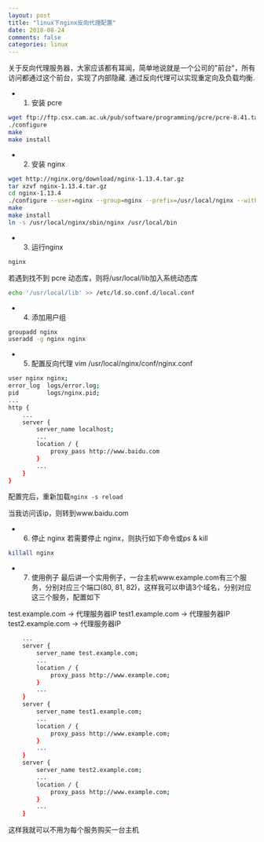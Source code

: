 ```yaml
---
layout: post
title: "linux下nginx反向代理配置"
date: 2018-08-24
comments: false
categories: linux
---
```


关于反向代理服务器，大家应该都有耳闻，简单地说就是一个公司的"前台"，所有访问都通过这个前台，实现了内部隐藏. 通过反向代理可以实现重定向及负载均衡.

* 1. 安装 pcre
```bash
wget ftp://ftp.csx.cam.ac.uk/pub/software/programming/pcre/pcre-8.41.tar.gz
./configure
make
make install
```

* 2. 安装 nginx

```bash
wget http://nginx.org/download/nginx-1.13.4.tar.gz
tar xzvf nginx-1.13.4.tar.gz
cd nginx-1.13.4
./configure --user=nginx --group=nginx --prefix=/usr/local/nginx --with-http_stub_status_module --with-http_ssl_module
make
make install
ln -s /usr/local/nginx/sbin/nginx /usr/local/bin
```

* 3. 运行nginx

```bash
nginx
```

若遇到找不到 pcre 动态库，则将/usr/local/lib加入系统动态库

```bash
echo '/usr/local/lib' >> /etc/ld.so.conf.d/local.conf
```

* 4. 添加用户组

```bash
groupadd nginx
useradd -g nginx nginx
```

* 5. 配置反向代理
vim /usr/local/nginx/conf/nginx.conf

```bash
user nginx nginx;
error_log  logs/error.log;
pid        logs/nginx.pid;
...
http {
    ...
    server {
        server_name localhost;
        ...
        location / {
            proxy_pass http://www.baidu.com
        }
        ...
    }
}
```

配置完后，重新加载`nginx -s reload`

当我访问该ip，则转到www.baidu.com

* 6. 停止 nginx
若需要停止 nginx，则执行如下命令或ps & kill
```bash
killall nginx
```


* 7. 使用例子
最后讲一个实用例子，一台主机www.example.com有三个服务，分别对应三个端口(80, 81, 82)，这样我可以申请3个域名，分别对应这三个服务，配置如下

test.example.com -> 代理服务器IP
test1.example.com -> 代理服务器IP
test2.example.com -> 代理服务器IP

```bash
    ...
    server {
        server_name test.example.com;
        ...
        location / {
            proxy_pass http://www.example.com;
        }
        ...
    }
    server {
        server_name test1.example.com;
        ...
        location / {
            proxy_pass http://www.example.com;
        }
        ...
    }
    server {
        server_name test2.example.com;
        ...
        location / {
            proxy_pass http://www.example.com;
        }
        ...
    }
```
这样我就可以不用为每个服务购买一台主机



